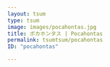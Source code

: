 ```yaml
---
layout: tsum
type: tsum
image: images/pocahontas.jpg
title: ポカホンタス | Pocahontas
permalink: tsumtsum/pocahontas
ID: "pocahontas"

---
```


